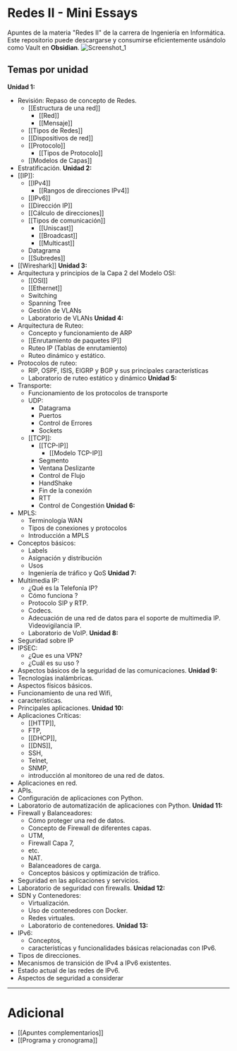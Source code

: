 # Redes II - Mini Essays
Apuntes de la materia "Redes II" de la carrera de Ingeniería en Informática. Este repositorio puede descargarse y consumirse eficientemente usándolo como Vault en **Obsidian**.
![Screenshot_1](https://github.com/user-attachments/assets/c089bec2-378b-4e6c-9a33-ee6d77f6fe0e)

## Temas por unidad

**Unidad 1:**
- Revisión: Repaso de concepto de Redes.
	- [[Estructura de una red]]
		- [[Red]]
		- [[Mensaje]]
	- [[Tipos de Redes]]
	- [[Dispositivos de red]]
	- [[Protocolo]]
		- [[Tipos de Protocolo]]
	- [[Modelos de Capas]]
- Estratificación.
**Unidad 2:**
- [[IP]]:
	- [[IPv4]]
		- [[Rangos de direcciones IPv4]]
	- [[IPv6]]
	- [[Dirección IP]]
	- [[Cálculo de direcciones]]
	- [[Tipos de comunicación]]
		- [[Uniscast]]
		- [[Broadcast]]
		- [[Multicast]]
	- Datagrama
	- [[Subredes]]
- [[Wireshark]]
**Unidad 3:**
- Arquitectura y principios de la Capa 2 del Modelo OSI:
	- [[OSI]]
	- [[Ethernet]]
	- Switching
	- Spanning Tree
	- Gestión de VLANs
	- Laboratorio de VLANs
**Unidad 4:**
- Arquitectura de Ruteo:
	- Concepto y funcionamiento de ARP
	- [[Enrutamiento de paquetes IP]]
	- Ruteo IP (Tablas de enrutamiento)
	- Ruteo dinámico y estático.
- Protocolos de ruteo:
	- RIP, OSPF, ISIS, EIGRP y BGP y sus principales características
	- Laboratorio de ruteo estático y dinámico
**Unidad 5:**
- Transporte:
	- Funcionamiento de los protocolos de transporte
	- UDP:
		- Datagrama
		- Puertos
		- Control de Errores
		- Sockets
	- [[TCP]]:
		- [[TCP-IP]]
			- [[Modelo TCP-IP]]
		- Segmento
		- Ventana Deslizante
		- Control de Flujo
		- HandShake
		- Fin de la conexión
		- RTT
		- Control de Congestión
**Unidad 6:**
- MPLS:
	- Terminología WAN
	- Tipos de conexiones y protocolos
	- Introducción a MPLS
- Conceptos básicos:
	- Labels
	- Asignación y distribución
	- Usos
	- Ingeniería de tráfico y QoS
**Unidad 7:**
- Multimedia IP:
	- ¿Qué es la Telefonía IP?
	- Cómo funciona ?
	- Protocolo SIP y RTP.
	- Codecs.
	- Adecuación de una red de datos para el soporte de multimedia IP. Videovigilancia IP.
	- Laboratorio de VoIP.
**Unidad 8:**
- Seguridad sobre IP
- IPSEC:
	- ¿Que es una VPN?
	- ¿Cuál es su uso ?
- Aspectos básicos de la seguridad de las comunicaciones.
**Unidad 9:**
- Tecnologías inalámbricas.
- Aspectos físicos básicos.
- Funcionamiento de una red Wifi,
- características.
- Principales aplicaciones.
**Unidad 10:**
- Aplicaciones Críticas:
	- [[HTTP]],
	- FTP,
	- [[DHCP]],
	- [[DNS]],
	- SSH,
	- Telnet,
	- SNMP,
	- introducción al monitoreo de una red de datos.
- Aplicaciones en red.
- APIs.
- Configuración de aplicaciones con Python.
- Laboratorio de automatización de aplicaciones con Python.
**Unidad 11:**
- Firewall y Balanceadores:
	- Cómo proteger una red de datos.
	- Concepto de Firewall de diferentes capas.
	- UTM,
	- Firewall Capa 7,
	- etc.
	- NAT.
	- Balanceadores de carga.
	- Conceptos básicos y optimización de tráfico.
- Seguridad en las aplicaciones y servicios.
- Laboratorio de seguridad con firewalls.
**Unidad 12:**
- SDN y Contenedores:
	- Virtualización.
	- Uso de contenedores con Docker.
	- Redes virtuales.
	- Laboratorio de contenedores.
**Unidad 13:**
- IPv6:
	- Conceptos,
	- características y funcionalidades básicas relacionadas con IPv6.
- Tipos de direcciones.
- Mecanismos de transición de IPv4 a IPv6 existentes.
- Estado actual de las redes de IPv6.
- Aspectos de seguridad a considerar

---
# Adicional
- [[Apuntes complementarios]]
- [[Programa y cronograma]]